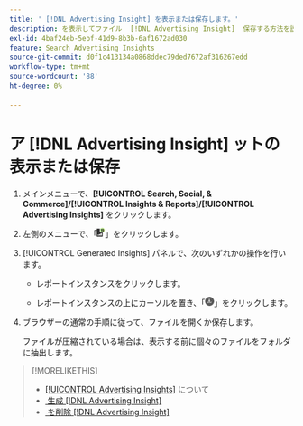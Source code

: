 ```yaml
---
title: ' [!DNL Advertising Insight] を表示または保存します。'
description: を表示してファイル  [!DNL Advertising Insight]  保存する方法を説明します。
exl-id: 4baf24eb-5ebf-41d9-8b3b-6af1672ad030
feature: Search Advertising Insights
source-git-commit: d0f1c413134a0868ddec79ded7672af316267edd
workflow-type: tm+mt
source-wordcount: '88'
ht-degree: 0%

---
```


# ア [!DNL Advertising Insight] ットの表示または保存

1. メインメニューで、**[!UICONTROL Search, Social, & Commerce]/[!UICONTROL Insights & Reports]/[!UICONTROL Advertising Insights]** をクリックします。

2. 左側のメニューで、「![&#x200B; レポート &#x200B;](/help/search-social-commerce/assets/insight-reports.png " レポート ")」をクリックします。

3. [!UICONTROL Generated Insights] パネルで、次のいずれかの操作を行います。

   * レポートインスタンスをクリックします。

   * レポートインスタンスの上にカーソルを置き、「![&#x200B; ダウンロード &#x200B;](/help/search-social-commerce/assets/insight-download.png " ダウンロード ")」をクリックします。

4. ブラウザーの通常の手順に従って、ファイルを開くか保存します。

   ファイルが圧縮されている場合は、表示する前に個々のファイルをフォルダに抽出します。

>[!MORELIKETHIS]
>
>* [[!UICONTROL Advertising Insights]](insight-about.md) について
>* [&#x200B; 生成  [!DNL Advertising Insight]](insight-generate.md)
>* [&#x200B; を削除  [!DNL Advertising Insight]](insight-delete.md)
